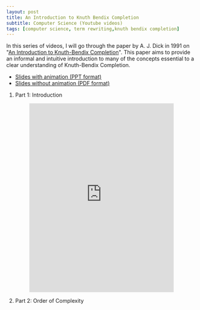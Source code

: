```yaml
---
layout: post
title: An Introduction to Knuth Bendix Completion
subtitle: Computer Science (Youtube videos)
tags: [computer science, term rewriting,knuth bendix completion]
---
```


In this series of videos, I will go through the paper by A. J. Dick in 1991 on "[An Introduction to Knuth-Bendix Completion](https://www.researchgate.net/publication/220460160_An_Introduction_to_Knuth-Bendix_Completion)". This paper aims to provide an informal and intuitive introduction to many of the concepts essential to a clear understanding of Knuth-Bendix Completion.

- [Slides with animation (PPT format)](https://www.dropbox.com/s/cdjc5u0c00wa5x6/KBC.pptx?dl=0)
- [Slides without animation (PDF format)](https://www.dropbox.com/s/d2knw0mpzwnmixd/KBC_print.pdf?dl=0)

1. Part 1: Introduction

<!-- blank line -->
<figure class="video_container">
  <center><iframe src="https://www.youtube.com/embed/cB5lvUK3wLU" width="90%" height="500px" frameborder="0" allowfullscreen="true"> </iframe></center>
</figure>
<!-- blank line -->

2. Part 2: Order of Complexity
